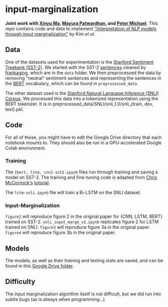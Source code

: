 # input-marginalization
**Joint work with [Xinyu Ma](https://github.com/maxinY), [Mayura Patwardhan](https://github.com/mayapatward), and [Peter Michael](https://github.com/ptrmcl)**. This repo contains code and data to implement ["Interpretation of NLP models through input marginalization"](https://www.aclweb.org/anthology/2020.emnlp-main.255/) by Kim *et al*.

## Data

One of the datasets used for experimentation is the [Stanford Sentiment Treebank (SST-2)](https://www.kaggle.com/atulanandjha/stanford-sentiment-treebank-v2-sst2). We started with the SST-2 [sentences](https://github.com/frankaging/SST2-Sentence) cleaned by [frankaging](https://github.com/frankaging), which are in the `data` folder. We then preprocessed the data by removing "neutral" sentiment sentences and representing the sentences in the [BERT](https://huggingface.co/transformers/model_doc/bert.html) vocabulary, which can be found in `preprocessed_data`.

The other dataset used is the [Stanford Natural Language Inference (SNLI) Corpus](https://nlp.stanford.edu/projects/snli/). We processed this data into a tokenized representation using the BERT tokenizer. It is in preprocessed\_data/SNLI/snli\_1.0/snli\_{train, dev, test}.pkl.

## Code

For all of these, you might have to edit the Google Drive directory that each notebook mounts to. They should also be run in a GPU-accelerated Google Colab environment.

### Training
The `{bert, lstm, cnn}-sst2.ipynb` files run through training and saving a model on SST-2. The training and fine-tuning code is adapted from [Chris McCormick's](https://mccormickml.com/) [tutorial](https://mccormickml.com/2019/07/22/BERT-fine-tuning/). 

The `lstm-snli.ipynb` file will train a Bi-LSTM on the SNLI dataset.

### Input-Marginalization
`figure2` will reproduce figure 2 in the original paper for {CNN, LSTM, BERT} trained on SST-2.
`snli_input_marge_v2.ipynb` replicates figure 2 for LSTM trained on SNLI.
`figure3` will reproduce figure 3a in the original paper.
`figure4` will reproduce figure 3b in the original paper.

## Models

The models, as well as their training and testing stats are saved, and can be found in this [Google Drive folder](https://drive.google.com/drive/folders/1j7VFnPhvn9Yg3fjx1flCQy3tHZlUs0mi?usp=sharing).

## Difficulty
The input marginalization algorithm itself is not difficult, but we did run into subtle bugs (as is always when programming...)
